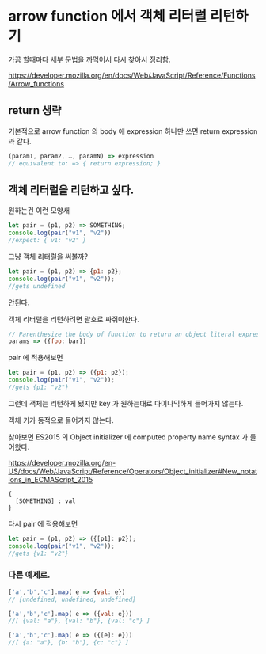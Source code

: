 
# arrow function 에서 객체 리터럴 리턴하기

가끔 할때마다 세부 문법을 까먹어서 다시 찾아서 정리함.

https://developer.mozilla.org/en/docs/Web/JavaScript/Reference/Functions/Arrow_functions

## return 생략

기본적으로 arrow function 의 body 에 expression 하나만 쓰면 return expression 과 같다.


```javascript
(param1, param2, …, paramN) => expression
// equivalent to: => { return expression; }
```

## 객체 리터럴을 리턴하고 싶다.

원하는건 이런 모양새

```javascript
let pair = (p1, p2) => SOMETHING;
console.log(pair("v1", "v2"))
//expect: { v1: "v2" }
```

그냥 객체 리터럴을 써볼까?

```javascript
let pair = (p1, p2) => {p1: p2};
console.log(pair("v1", "v2"));
//gets undefined
```
안된다.

객체 리터럴을 리턴하려면 괄호로 싸줘야한다.

```javascript
// Parenthesize the body of function to return an object literal expression:
params => ({foo: bar})
```

pair 에 적용해보면
```javascript
let pair = (p1, p2) => ({p1: p2});
console.log(pair("v1", "v2"));
//gets {p1: "v2"}
```

그런데 객체는 리턴하게 됐지만 key 가 원하는대로 다이나믹하게 들어가지 않는다.



객체 키가 동적으로 들어가지 않는다.

찾아보면 ES2015 의 Object initializer 에 computed property name syntax 가 들어왔다.

https://developer.mozilla.org/en-US/docs/Web/JavaScript/Reference/Operators/Object_initializer#New_notations_in_ECMAScript_2015

```
{
  [SOMETHING] : val
}
```

다시 pair 에 적용해보면
```javascript
let pair = (p1, p2) => ({[p1]: p2});
console.log(pair("v1", "v2"));
//gets {v1: "v2"}
```

### 다른 예제로.

```javascript
['a','b','c'].map( e => {val: e})
// [undefined, undefined, undefined]
```

```javascript
['a','b','c'].map( e => ({val: e}))
//[ {val: "a"}, {val: "b"}, {val: "c"} ]
```

```javascript
['a','b','c'].map( e => ({[e]: e}))
//[ {a: "a"}, {b: "b"}, {c: "c"} ]
```
